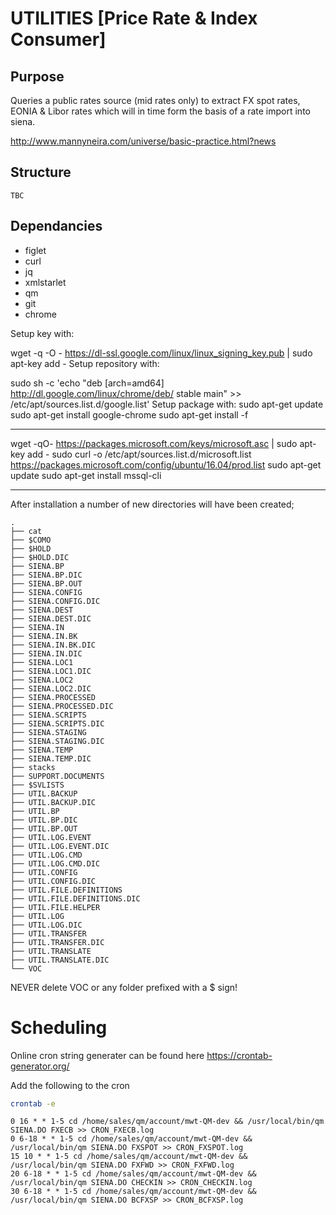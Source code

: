 # UTILITIES [Price Rate & Index Consumer]
## Purpose
Queries a public rates source (mid rates only) to extract FX spot rates, EONIA & Libor rates which will in time form the basis of a rate import into siena.

http://www.mannyneira.com/universe/basic-practice.html?news
## Structure
```
TBC
```

## Dependancies
* figlet
* curl
* jq
* xmlstarlet
* qm
* git
* chrome


Setup key with:

wget -q -O - https://dl-ssl.google.com/linux/linux_signing_key.pub | sudo apt-key add -
Setup repository with:

sudo sh -c 'echo "deb [arch=amd64] http://dl.google.com/linux/chrome/deb/ stable main" >> /etc/apt/sources.list.d/google.list'
Setup package with:
sudo apt-get update
sudo apt-get install google-chrome
sudo apt-get install -f

---
wget -qO- https://packages.microsoft.com/keys/microsoft.asc | sudo apt-key add -
sudo curl -o /etc/apt/sources.list.d/microsoft.list https://packages.microsoft.com/config/ubuntu/16.04/prod.list
sudo apt-get update
sudo apt-get install mssql-cli


---

After installation a number of new directories will have been created;
``` ls
.
├── cat
├── $COMO
├── $HOLD
├── $HOLD.DIC
├── SIENA.BP
├── SIENA.BP.DIC
├── SIENA.BP.OUT
├── SIENA.CONFIG
├── SIENA.CONFIG.DIC
├── SIENA.DEST
├── SIENA.DEST.DIC
├── SIENA.IN
├── SIENA.IN.BK
├── SIENA.IN.BK.DIC
├── SIENA.IN.DIC
├── SIENA.LOC1
├── SIENA.LOC1.DIC
├── SIENA.LOC2
├── SIENA.LOC2.DIC
├── SIENA.PROCESSED
├── SIENA.PROCESSED.DIC
├── SIENA.SCRIPTS
├── SIENA.SCRIPTS.DIC
├── SIENA.STAGING
├── SIENA.STAGING.DIC
├── SIENA.TEMP
├── SIENA.TEMP.DIC
├── stacks
├── SUPPORT.DOCUMENTS
├── $SVLISTS
├── UTIL.BACKUP
├── UTIL.BACKUP.DIC
├── UTIL.BP
├── UTIL.BP.DIC
├── UTIL.BP.OUT
├── UTIL.LOG.EVENT
├── UTIL.LOG.EVENT.DIC
├── UTIL.LOG.CMD
├── UTIL.LOG.CMD.DIC
├── UTIL.CONFIG
├── UTIL.CONFIG.DIC
├── UTIL.FILE.DEFINITIONS
├── UTIL.FILE.DEFINITIONS.DIC
├── UTIL.FILE.HELPER
├── UTIL.LOG
├── UTIL.LOG.DIC
├── UTIL.TRANSFER
├── UTIL.TRANSFER.DIC
├── UTIL.TRANSLATE
├── UTIL.TRANSLATE.DIC
└── VOC
```
NEVER delete VOC or any folder prefixed with a $ sign!
# Scheduling
Online cron string generater can be found here https://crontab-generator.org/

Add the following to the cron

``` bash
crontab -e
```

``` cron
0 16 * * 1-5 cd /home/sales/qm/account/mwt-QM-dev && /usr/local/bin/qm SIENA.DO FXECB >> CRON_FXECB.log
0 6-18 * * 1-5 cd /home/sales/qm/account/mwt-QM-dev && /usr/local/bin/qm SIENA.DO FXSPOT >> CRON_FXSPOT.log
15 10 * * 1-5 cd /home/sales/qm/account/mwt-QM-dev && /usr/local/bin/qm SIENA.DO FXFWD >> CRON_FXFWD.log
20 6-18 * * 1-5 cd /home/sales/qm/account/mwt-QM-dev && /usr/local/bin/qm SIENA.DO CHECKIN >> CRON_CHECKIN.log
30 6-18 * * 1-5 cd /home/sales/qm/account/mwt-QM-dev && /usr/local/bin/qm SIENA.DO BCFXSP >> CRON_BCFXSP.log
```
